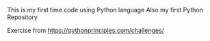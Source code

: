 This is my first time code using Python language
Also my first Python Repository

Exercise from
https://pythonprinciples.com/challenges/
